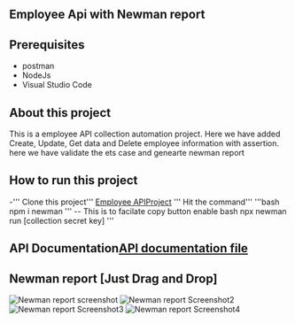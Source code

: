 ## Employee Api with Newman report
## Prerequisites
- postman
- NodeJs
- Visual Studio Code
## About this project
This is a employee API collection automation project. Here we have added Create, Update, Get data and Delete employee information with assertion.
here we have validate the ets case and genearte newman report

## How to run this project
-''' Clone this project''' [Employee APIProject](https://github.com/muradmx1986/EmployeeApiProject.git)
''' Hit the command'''
'''bash
npm i newman
'''
-- This is to facilate copy button enable
bash 
npx newman run [collection secret key]
'''
## API Documentation[API documentation file](https://documenter.postman.com/preview/48222686-56700bfe-e0bb-4a0d-a6b3-80eb35d48ed0?environment=&versionTag=latest&apiName=CURRENT&version=latest&documentationLayout=classic-double-column&documentationTheme=light&logo=https%3A%2F%2Fres.cloudinary.com%2Fpostman%2Fimage%2Fupload%2Ft_team_logo%2Fv1%2Fteam%2Fanonymous_team&logoDark=https%3A%2F%2Fres.cloudinary.com%2Fpostman%2Fimage%2Fupload%2Ft_team_logo%2Fv1%2Fteam%2Fanonymous_team&right-sidebar=303030&top-bar=FFFFFF&highlight=FF6C37&right-sidebar-dark=303030&top-bar-dark=212121&highlight-dark=FF6C37)
## Newman report [Just Drag and Drop]
![Newman report screenshot](https://github.com/user-attachments/assets/63182ab1-ff6a-45d2-8aee-b4553979322f)
![Newman report Screenshot2](https://github.com/user-attachments/assets/fdc9006f-4efd-4675-90e6-d258703f146d)
![Newman report Screenshot3](https://github.com/user-attachments/assets/b86394bb-0b68-4504-b0c3-ec83ee4b8c5a)
![Newman report Screenshot4](https://github.com/user-attachments/assets/8c37907d-b66d-4889-bbe7-566b4ca42f58)






